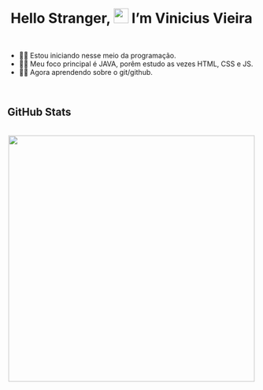 <h1 align="center">
   Hello Stranger, <img src="https://raw.githubusercontent.com/kaueMarques/kaueMarques/master/hi.gif" width="30px" height="30px"> I’m Vinicius Vieira
</h1>

<br>

-  🏃🏻 Estou iniciando nesse meio da programação.
-  👊🏻 Meu foco principal é JAVA, porêm estudo as vezes HTML, CSS e JS.
-  🙏🏻 Agora aprendendo sobre o git/github.


<br>

## GitHub Stats

<br>

<div align="center">
   <img src="https://github-readme-stats.vercel.app/api/top-langs/?username=Vinicius2335&layout=compact&theme=midnight-purple&langs_count=5" width="500">
</div>

<!---
Vinicius2335/Vinicius2335 is a ✨ special ✨ repository because its `README.md` (this file) appears on your GitHub profile.
You can click the Preview link to take a look at your changes.

- 👋 Hi, I’m Vinicius Vieira Goulart

- 👀 Estou aprendendo programação, meu principal interesse é java porem estudo bastante html, css e agora o uso do git/github

- 🌱 I’m currently learning java

- 💞️ I’m looking to collaborate on ...

- 📫 How to reach me ...

<img src="https://github-readme-streak-stats.herokuapp.com?user=Vinicius2335&theme=midnight-purple" width="600">

<img src="https://github-readme-stats.vercel.app/api?username=Vinicius2335&show_icons=true&include_all_commits=true&count_private=default&theme=midnight-purple&layout=compact" alt="GitHub Stats for Vinicius2335" width="500">

--->
